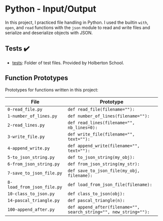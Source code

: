 # Python - Input/Output

In this project, I practiced file handling in Python. I used the builtin `with`,
`open`, and `read` functions with the `json` module to read and write files and
serialize and deserialize objects with JSON.

## Tests :heavy_check_mark:

* [tests](./tests): Folder of test files. Provided by Holberton School.

## Function Prototypes 

Prototypes for functions written in this project:

| File        | Prototype               |
| ----------- | ----------------------- |
| `0-read_file.py` | `def read_file(filename=""):` |
| `1-number_of_lines.py` | `def number_of_lines(filename=""):` |
| `2-read_lines.py` | `def read_lines(filename="", nb_lines=0):` |
| `3-write_file.py` | `def write_file(filename="", text=""):` |
| `4-append_write.py` | `def append_write(filename="", text=""):` |
| `5-to_json_string.py` | `def to_json_string(my_obj):` |
| `6-from_json_string.py` | `def from_json_string(my_str):` |
| `7-save_to_json_file.py` | `def save_to_json_file(my_obj, filename):` |
| `8-load_from_json_file.py` | `def load_from_json_file(filename):` |
| `10-class_to_json.py` | `def class_to_json(obj):` |
| `14-pascal_triangle.py` | `def pascal_triangle(n):` |
| `100-append_after.py` | `def append_after(filename="", search_string="", new_string=""):` |

